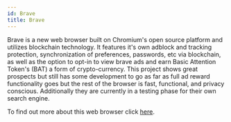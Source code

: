 ```yaml
---
id: Brave
title: Brave
---
```


Brave is a new web browser built on Chromium's open source platform and utilizes blockchain technology. It features it's own adblock and tracking protection, synchronization of preferences, passwords, etc via blockchain, as well as the option to opt-in to view brave ads and earn Basic Attention Token's (BAT) a form of crypto-currency. This project shows great prospects but still has some development to go as far as full ad reward functionality goes but the rest of the browser is fast, functional, and privacy conscious. Additionally they are currently in a testing phase for their own search engine.

To find out more about this web browser click [here](https://brave.com).
